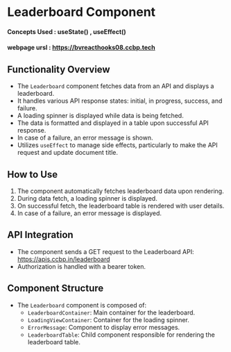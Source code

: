 # Leaderboard Component

#### Concepts Used : useState() , useEffect() 

#### webpage ursl : https://bvreacthooks08.ccbp.tech

## Functionality Overview

- The `Leaderboard` component fetches data from an API and displays a leaderboard.
- It handles various API response states: initial, in progress, success, and failure.
- A loading spinner is displayed while data is being fetched.
- The data is formatted and displayed in a table upon successful API response.
- In case of a failure, an error message is shown.
- Utilizes `useEffect` to manage side effects, particularly to make the API request and update document title.

## How to Use

1. The component automatically fetches leaderboard data upon rendering.
2. During data fetch, a loading spinner is displayed.
3. On successful fetch, the leaderboard table is rendered with user details.
4. In case of a failure, an error message is displayed.

## API Integration

- The component sends a GET request to the Leaderboard API: https://apis.ccbp.in/leaderboard
- Authorization is handled with a bearer token.

## Component Structure

- The `Leaderboard` component is composed of:
  - `LeaderboardContainer`: Main container for the leaderboard.
  - `LoadingViewContainer`: Container for the loading spinner.
  - `ErrorMessage`: Component to display error messages.
  - `LeaderboardTable`: Child component responsible for rendering the leaderboard table.


